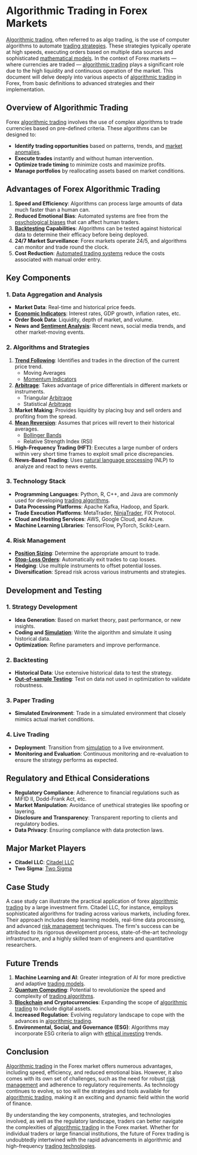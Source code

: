 # Algorithmic Trading in Forex Markets

[Algorithmic trading](../a/algorithmic_trading.md), often referred to as algo trading, is the use of computer algorithms to automate [trading strategies](../t/trading_strategies.md). These strategies typically operate at high speeds, executing orders based on multiple data sources and sophisticated [mathematical models](../m/mathematical_models_in_trading.md). In the context of Forex markets — where currencies are traded — [algorithmic trading](../a/algorithmic_trading.md) plays a significant role due to the high liquidity and continuous operation of the market. This document will delve deeply into various aspects of [algorithmic trading](../a/algorithmic_trading.md) in Forex, from basic definitions to advanced strategies and their implementation.

## Overview of Algorithmic Trading

Forex [algorithmic trading](../a/algorithmic_trading.md) involves the use of complex algorithms to trade currencies based on pre-defined criteria. These algorithms can be designed to:

- **Identify trading opportunities** based on patterns, trends, and [market anomalies](../m/market_anomalies.md).
- **Execute trades** instantly and without human intervention.
- **Optimize trade timing** to minimize costs and maximize profits.
- **Manage portfolios** by reallocating assets based on market conditions.

## Advantages of Forex Algorithmic Trading

1. **Speed and Efficiency**: Algorithms can process large amounts of data much faster than a human can.
2. **Reduced Emotional Bias**: Automated systems are free from the [psychological biases](../p/psychological_biases_in_trading.md) that can affect human traders.
3. **[Backtesting](../b/backtesting.md) Capabilities**: Algorithms can be tested against historical data to determine their efficacy before being deployed.
4. **24/7 Market Surveillance**: Forex markets operate 24/5, and algorithms can monitor and trade round the clock.
5. **Cost Reduction**: [Automated trading systems](../a/automated_trading_systems.md) reduce the costs associated with manual order entry.

## Key Components

### 1. Data Aggregation and Analysis

- **Market Data**: Real-time and historical price feeds.
- **[Economic Indicators](../e/economic_indicators.md)**: Interest rates, GDP growth, inflation rates, etc.
- **Order Book Data**: Liquidity, depth of market, and volume.
- **News and [Sentiment Analysis](../s/sentiment_analysis.md)**: Recent news, social media trends, and other market-moving events.

### 2. Algorithms and Strategies

1. **[Trend Following](../t/trend_following.md)**: Identifies and trades in the direction of the current price trend.
   - Moving Averages
   - [Momentum Indicators](../m/momentum_indicators.md)
2. **[Arbitrage](../a/arbitrage.md)**: Takes advantage of price differentials in different markets or instruments.
   - Triangular [Arbitrage](../a/arbitrage.md)
   - Statistical [Arbitrage](../a/arbitrage.md)
3. **Market Making**: Provides liquidity by placing buy and sell orders and profiting from the spread.
4. **[Mean Reversion](../m/mean_reversion.md)**: Assumes that prices will revert to their historical averages.
   - [Bollinger Bands](../b/bollinger_bands.md)
   - Relative Strength Index (RSI)
5. **High-Frequency Trading (HFT)**: Executes a large number of orders within very short time frames to exploit small price discrepancies.
6. **News-Based Trading**: Uses [natural language processing](../n/natural_language_processing_(nlp)_in_trading.md) (NLP) to analyze and react to news events.

### 3. Technology Stack

- **Programming Languages**: Python, R, C++, and Java are commonly used for developing [trading algorithms](../t/trading_algorithms.md).
- **Data Processing Platforms**: Apache Kafka, Hadoop, and Spark.
- **Trade Execution Platforms**: MetaTrader, [NinjaTrader](../n/ninjatrader.md), FIX Protocol.
- **Cloud and Hosting Services**: AWS, Google Cloud, and Azure.
- **Machine Learning Libraries**: TensorFlow, PyTorch, Scikit-Learn.

### 4. Risk Management

- **[Position Sizing](../p/position_sizing.md)**: Determine the appropriate amount to trade.
- **[Stop-Loss Orders](../s/stop-loss_orders.md)**: Automatically exit trades to cap losses.
- **Hedging**: Use multiple instruments to offset potential losses.
- **Diversification**: Spread risk across various instruments and strategies.

## Development and Testing

### 1. Strategy Development

- **Idea Generation**: Based on market theory, past performance, or new insights.
- **Coding and [Simulation](../s/simulation_in_trading.md)**: Write the algorithm and simulate it using historical data.
- **Optimization**: Refine parameters and improve performance.

### 2. Backtesting

- **Historical Data**: Use extensive historical data to test the strategy.
- **[Out-of-sample Testing](../o/out-of-sample_testing.md)**: Test on data not used in optimization to validate robustness.

### 3. Paper Trading

- **Simulated Environment**: Trade in a simulated environment that closely mimics actual market conditions.

### 4. Live Trading

- **Deployment**: Transition from [simulation](../s/simulation_in_trading.md) to a live environment.
- **Monitoring and Evaluation**: Continuous monitoring and re-evaluation to ensure the strategy performs as expected.

## Regulatory and Ethical Considerations

- **Regulatory Compliance**: Adherence to financial regulations such as MiFID II, Dodd-Frank Act, etc.
- **Market Manipulation**: Avoidance of unethical strategies like spoofing or layering.
- **Disclosure and Transparency**: Transparent reporting to clients and regulatory bodies.
- **Data Privacy**: Ensuring compliance with data protection laws.

## Major Market Players

- **Citadel LLC**: [Citadel LLC](https://www.citadel.com)
- **Two Sigma**: [Two Sigma](https://www.twosigma.com)

## Case Study

A case study can illustrate the practical application of forex [algorithmic trading](../a/algorithmic_trading.md) by a large investment firm. Citadel LLC, for instance, employs sophisticated algorithms for trading across various markets, including forex. Their approach includes deep learning models, real-time data processing, and advanced [risk management](../r/risk_management.md) techniques. The firm's success can be attributed to its rigorous development process, state-of-the-art technology infrastructure, and a highly skilled team of engineers and quantitative researchers.

## Future Trends

1. **Machine Learning and AI**: Greater integration of AI for more predictive and adaptive [trading models](../t/trading_models.md).
2. **[Quantum Computing](../q/quantum_computing_in_trading.md)**: Potential to revolutionize the speed and complexity of [trading algorithms](../t/trading_algorithms.md).
3. **[Blockchain](../b/blockchain_in_trading.md) and Cryptocurrencies**: Expanding the scope of [algorithmic trading](../a/algorithmic_trading.md) to include digital assets.
4. **Increased Regulation**: Evolving regulatory landscape to cope with the advances in [algorithmic trading](../a/algorithmic_trading.md).
5. **Environmental, Social, and Governance (ESG)**: Algorithms may incorporate ESG criteria to align with [ethical investing](../e/ethical_investing.md) trends.

## Conclusion

[Algorithmic trading](../a/algorithmic_trading.md) in the Forex market offers numerous advantages, including speed, efficiency, and reduced emotional bias. However, it also comes with its own set of challenges, such as the need for robust [risk management](../r/risk_management.md) and adherence to regulatory requirements. As technology continues to evolve, so too will the strategies and tools available for [algorithmic trading](../a/algorithmic_trading.md), making it an exciting and dynamic field within the world of finance.

By understanding the key components, strategies, and technologies involved, as well as the regulatory landscape, traders can better navigate the complexities of [algorithmic trading](../a/algorithmic_trading.md) in the Forex market. Whether for individual traders or large financial institutions, the future of Forex trading is undoubtedly intertwined with the rapid advancements in algorithmic and high-frequency [trading technologies](../t/trading_technologies.md).